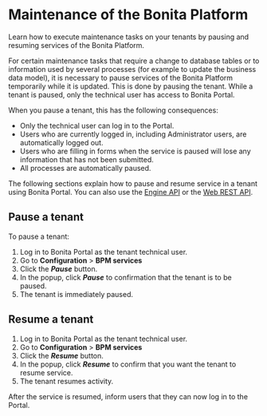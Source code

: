 # Maintenance of the Bonita Platform

Learn how to execute maintenance tasks on your tenants by pausing and resuming services of the Bonita Platform.

For certain maintenance tasks that require a change to database tables or to information used by several processes (for example to update the business data model), it is necessary to pause services of the Bonita Platform temporarily while it is updated. This is done by pausing the tenant. 
While a tenant is paused, only the technical user has access to Bonita Portal.

When you pause a tenant, this has the following consequences:

* Only the technical user can log in to the Portal.
* Users who are currently logged in, including Administrator users, are automatically logged out.
* Users who are filling in forms when the service is paused will lose any information that has not been submitted.
* All processes are automatically paused.

The following sections explain how to pause and resume service in a tenant using Bonita Portal. You can also use the [Engine API](http://documentation.bonitasoft.com/javadoc/api/${varVersion}/index.html) or the [Web REST API](rest-api-overview.md).

## Pause a tenant

To pause a tenant:

1. Log in to Bonita Portal as the tenant technical user.
2. Go to **Configuration** \> **BPM services**
3. Click the **_Pause_** button.
4. In the popup, click **_Pause_** to confirmation that the tenant is to be paused.
5. The tenant is immediately paused.

## Resume a tenant

1. Log in to Bonita Portal as the tenant technical user.
2. Go to **Configuration** \> **BPM services**
3. Click the **_Resume_** button.
4. In the popup, click **_Resume_** to confirm that you want the tenant to resume service.
5. The tenant resumes activity.

After the service is resumed, inform users that they can now log in to the Portal.
